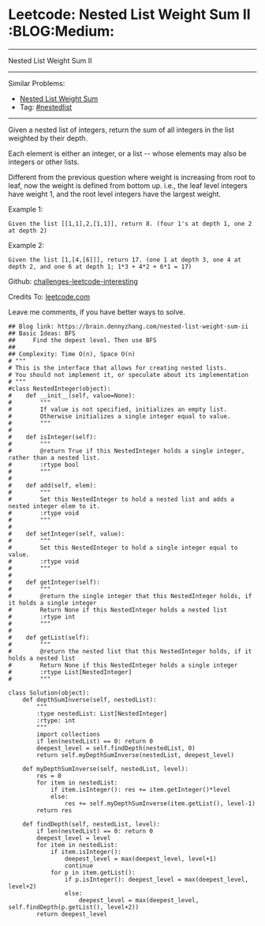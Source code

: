 # Leetcode: Nested List Weight Sum II     :BLOG:Medium:


---

Nested List Weight Sum II  

---

Similar Problems:  

-   [Nested List Weight Sum](https://brain.dennyzhang.com/nested-list-weight-sum)
-   Tag: [#nestedlist](https://brain.dennyzhang.com/tag/nestedlist)

---

Given a nested list of integers, return the sum of all integers in the list weighted by their depth.  

Each element is either an integer, or a list -- whose elements may also be integers or other lists.  

Different from the previous question where weight is increasing from root to leaf, now the weight is defined from bottom up. i.e., the leaf level integers have weight 1, and the root level integers have the largest weight.  

Example 1:  

    Given the list [[1,1],2,[1,1]], return 8. (four 1's at depth 1, one 2 at depth 2)

Example 2:  

    Given the list [1,[4,[6]]], return 17. (one 1 at depth 3, one 4 at depth 2, and one 6 at depth 1; 1*3 + 4*2 + 6*1 = 17)

Github: [challenges-leetcode-interesting](https://github.com/DennyZhang/challenges-leetcode-interesting/tree/master/nested-list-weight-sum-ii)  

Credits To: [leetcode.com](https://leetcode.com/problems/nested-list-weight-sum-ii/description/)  

Leave me comments, if you have better ways to solve.  

    ## Blog link: https://brain.dennyzhang.com/nested-list-weight-sum-ii
    ## Basic Ideas: BFS
    ##     Find the depest level. Then use BFS
    ##
    ## Complexity: Time O(n), Space O(n)
    # """
    # This is the interface that allows for creating nested lists.
    # You should not implement it, or speculate about its implementation
    # """
    #class NestedInteger(object):
    #    def __init__(self, value=None):
    #        """
    #        If value is not specified, initializes an empty list.
    #        Otherwise initializes a single integer equal to value.
    #        """
    #
    #    def isInteger(self):
    #        """
    #        @return True if this NestedInteger holds a single integer, rather than a nested list.
    #        :rtype bool
    #        """
    #
    #    def add(self, elem):
    #        """
    #        Set this NestedInteger to hold a nested list and adds a nested integer elem to it.
    #        :rtype void
    #        """
    #
    #    def setInteger(self, value):
    #        """
    #        Set this NestedInteger to hold a single integer equal to value.
    #        :rtype void
    #        """
    #
    #    def getInteger(self):
    #        """
    #        @return the single integer that this NestedInteger holds, if it holds a single integer
    #        Return None if this NestedInteger holds a nested list
    #        :rtype int
    #        """
    #
    #    def getList(self):
    #        """
    #        @return the nested list that this NestedInteger holds, if it holds a nested list
    #        Return None if this NestedInteger holds a single integer
    #        :rtype List[NestedInteger]
    #        """
    
    class Solution(object):
        def depthSumInverse(self, nestedList):
            """
            :type nestedList: List[NestedInteger]
            :rtype: int
            """
            import collections
            if len(nestedList) == 0: return 0
            deepest_level = self.findDepth(nestedList, 0)
            return self.myDepthSumInverse(nestedList, deepest_level)
    
        def myDepthSumInverse(self, nestedList, level):
            res = 0
            for item in nestedList:
                if item.isInteger(): res += item.getInteger()*level
                else:
                    res += self.myDepthSumInverse(item.getList(), level-1)
            return res
    
        def findDepth(self, nestedList, level):
            if len(nestedList) == 0: return 0
            deepest_level = level
            for item in nestedList:
                if item.isInteger(): 
                    deepest_level = max(deepest_level, level+1)
                    continue
                for p in item.getList():
                    if p.isInteger(): deepest_level = max(deepest_level, level+2)
                    else:
                        deepest_level = max(deepest_level, self.findDepth(p.getList(), level+2))
            return deepest_level